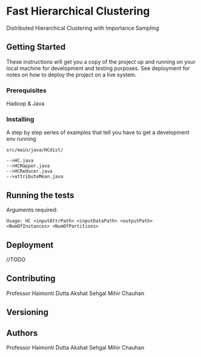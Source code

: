 # Fast Hierarchical Clustering

Distributed Hierarchical Clustering with Importance Sampling

## Getting Started

These instructions will get you a copy of the project up and running on your local machine for development and testing purposes. See deployment for notes on how to deploy the project on a live system.

### Prerequisites

Hadoop & Java

### Installing

A step by step series of examples that tell you have to get a development env running

```
src/main/java/HCdist/

-->HC.java
-->HCMapper.java
-->HCReducer.java
-->attributeMean.java
```

## Running the tests

Arguments required:

```
Usage: HC <inputAttrPath> <inputDataPath> <outputPath> <NumOfInstances> <NumOfPartitions>
```

## Deployment

//TODO

## Contributing

Professor Haimonti Dutta
Akshat Sehgal
Mihir Chauhan

## Versioning

## Authors

Professor Haimonti Dutta
Akshat Sehgal
Mihir Chauhan
